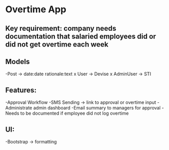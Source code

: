# Overtime App

## Key requirement: company needs documentation that salaried employees did or did not get overtime each week

## Models
-Post -> date:date rationale:text
x User -> Devise
x AdminUser -> STI

## Features:
-Approval Workflow
-SMS Sending -> link to approval or overtime input
-Administrate admin dashboard
-Email summary to managers for approval
-Needs to be documented if employee did not log overtime

## UI:
-Bootstrap -> formatting